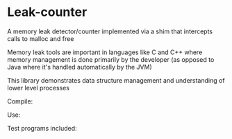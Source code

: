 # Leak-counter
A memory leak detector/counter implemented via a shim that intercepts calls to malloc and free

Memory leak tools are important in languages like C and C++ where memory management is done primarily by the developer
(as opposed to Java where it's handled automatically by the JVM)

This library demonstrates data structure management and understanding of lower level processes


Compile:

Use:

Test programs included:

